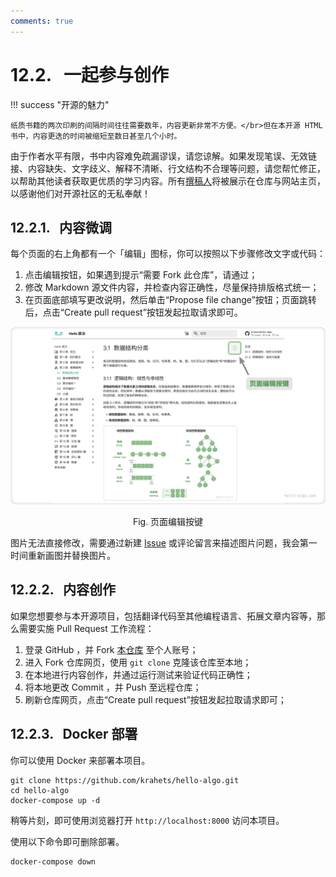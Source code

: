 ```yaml
---
comments: true
---
```


# 12.2. &nbsp; 一起参与创作

!!! success "开源的魅力"

    纸质书籍的两次印刷的间隔时间往往需要数年，内容更新非常不方便。</br>但在本开源 HTML 书中，内容更迭的时间被缩短至数日甚至几个小时。

由于作者水平有限，书中内容难免疏漏谬误，请您谅解。如果发现笔误、无效链接、内容缺失、文字歧义、解释不清晰、行文结构不合理等问题，请您帮忙修正，以帮助其他读者获取更优质的学习内容。所有[撰稿人](https://github.com/krahets/hello-algo/graphs/contributors)将被展示在仓库与网站主页，以感谢他们对开源社区的无私奉献！

## 12.2.1. &nbsp; 内容微调

每个页面的右上角都有一个「编辑」图标，你可以按照以下步骤修改文字或代码：

1. 点击编辑按钮，如果遇到提示“需要 Fork 此仓库”，请通过；
2. 修改 Markdown 源文件内容，并检查内容正确性，尽量保持排版格式统一；
3. 在页面底部填写更改说明，然后单击“Propose file change”按钮；页面跳转后，点击“Create pull request”按钮发起拉取请求即可。

![页面编辑按键](contribution.assets/edit_markdown.png)

<p align="center"> Fig. 页面编辑按键 </p>

图片无法直接修改，需要通过新建 [Issue](https://github.com/krahets/hello-algo/issues) 或评论留言来描述图片问题，我会第一时间重新画图并替换图片。

## 12.2.2. &nbsp; 内容创作

如果您想要参与本开源项目，包括翻译代码至其他编程语言、拓展文章内容等，那么需要实施 Pull Request 工作流程：

1. 登录 GitHub ，并 Fork [本仓库](https://github.com/krahets/hello-algo) 至个人账号；
2. 进入 Fork 仓库网页，使用 `git clone` 克隆该仓库至本地；
3. 在本地进行内容创作，并通过运行测试来验证代码正确性；
4. 将本地更改 Commit ，并 Push 至远程仓库；
5. 刷新仓库网页，点击“Create pull request”按钮发起拉取请求即可；

## 12.2.3. &nbsp; Docker 部署

你可以使用 Docker 来部署本项目。

```shell
git clone https://github.com/krahets/hello-algo.git
cd hello-algo
docker-compose up -d
```

稍等片刻，即可使用浏览器打开 `http://localhost:8000` 访问本项目。

使用以下命令即可删除部署。

```shell
docker-compose down
```
